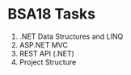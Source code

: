 ﻿# BSA18 Tasks


1. .NET Data Structures and LINQ
2. ASP.NET MVC
3. REST API (.NET)
4. Project Structure